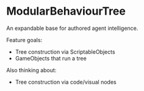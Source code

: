 # ModularBehaviourTree

An expandable base for authored agent intelligence.

Feature goals:
- Tree construction via ScriptableObjects
- GameObjects that run a tree

Also thinking about:
- Tree construction via code/visual nodes
